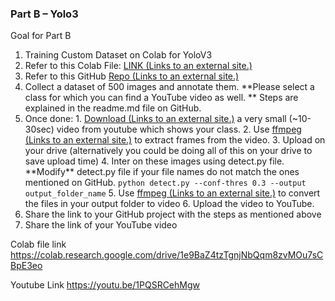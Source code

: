 
 

### Part B – Yolo3

Goal for Part B

1. Training Custom Dataset on Colab for YoloV3
  1. Refer to this Colab File: [LINK (Links to an external site.)](https://colab.research.google.com/drive/1LbKkQf4hbIuiUHunLlvY-cc0d_sNcAgS)
  2. Refer to this GitHub [Repo (Links to an external site.)](https://github.com/theschoolofai/YoloV3)
  3. Collect a dataset of 500 images and annotate them.  **Please select a class for which you can find a YouTube video as well. ** Steps are explained in the readme.md file on GitHub.
  4. Once done:
    1. [Download (Links to an external site.)](https://www.y2mate.com/en19) a very small (~10-30sec) video from youtube which shows your class.
    2. Use [ffmpeg (Links to an external site.)](https://en.wikibooks.org/wiki/FFMPEG_An_Intermediate_Guide/image_sequence) to extract frames from the video.
    3. Upload on your drive (alternatively you could be doing all of this on your drive to save upload time)
    4. Inter on these images using detect.py file. \*\*Modify\*\* detect.py file if your file names do not match the ones mentioned on GitHub.
 `python detect.py --conf-thres 0.3 --output output_folder_name`
    5. Use [ffmpeg (Links to an external site.)](https://en.wikibooks.org/wiki/FFMPEG_An_Intermediate_Guide/image_sequence) to convert the files in your output folder to video
    6. Upload the video to YouTube.
  5. Share the link to your GitHub project with the steps as mentioned above
  6. Share the link of your YouTube video



Colab file link 
https://colab.research.google.com/drive/1e9BaZ4tzTgnjNbQqm8zvMOu7sCBpE3eo

Youtube Link 
https://youtu.be/1PQSRCehMgw
